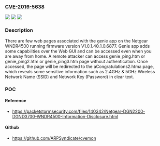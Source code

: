 ### [CVE-2016-5638](https://cve.mitre.org/cgi-bin/cvename.cgi?name=CVE-2016-5638)
![](https://img.shields.io/static/v1?label=Product&message=WNDR4500&color=blue)
![](https://img.shields.io/static/v1?label=Version&message=V1.0.1.40_1.0.6877%20&color=brightgreen)
![](https://img.shields.io/static/v1?label=Vulnerability&message=CWE-319&color=brightgreen)

### Description

There are few web pages associated with the genie app on the Netgear WNDR4500 running firmware version V1.0.1.40_1.0.6877. Genie app adds some capabilities over the Web GUI and can be accessed even when you are away from home. A remote attacker can access genie_ping.htm or genie_ping2.htm or genie_ping3.htm page without authentication. Once accessed, the page will be redirected to the aCongratulations2.htma page, which reveals some sensitive information such as 2.4GHz & 5GHz Wireless Network Name (SSID) and Network Key (Password) in clear text.

### POC

#### Reference
- https://packetstormsecurity.com/files/140342/Netgear-DGN2200-DGND3700-WNDR4500-Information-Disclosure.html

#### Github
- https://github.com/ARPSyndicate/cvemon

